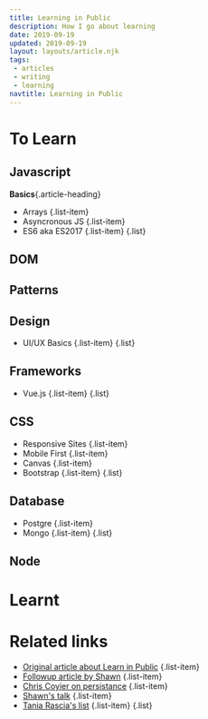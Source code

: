 ```yaml
---
title: Learning in Public
description: How I go about learning
date: 2019-09-19
updated: 2019-09-19
layout: layouts/article.njk
tags: 
 - articles
 - writing
 - learning
navtitle: Learning in Public
---
```


# To Learn

## Javascript

**Basics**{.article-heading}

- Arrays {.list-item}
- Asyncronous JS {.list-item}
- ES6 aka ES2017 {.list-item}
{.list}

## DOM

## Patterns

## Design

- UI/UX Basics {.list-item}
{.list}

## Frameworks

- Vue.js {.list-item}
{.list}

## CSS

- Responsive Sites {.list-item}
- Mobile First {.list-item}
- Canvas {.list-item}
- Bootstrap {.list-item}
{.list}
  
## Database

- Postgre {.list-item}
- Mongo {.list-item}
{.list}

## Node

# Learnt

# Related links
- [Original article about Learn in Public](https://www.swyx.io/writing/learn-in-public/) {.list-item}
- [Followup article by Shawn](https://www.swyx.io/writing/learning-gears/) {.list-item}
- [Chris Coyier on persistance](https://chriscoyier.net/2013/10/18/mediocre-ideas-showing-up-and-persistence/) {.list-item}
- [Shawn's talk](https://www.swyx.io/talks/learn-in-public/) {.list-item}
- [Tania Rascia's list](https://www.taniarascia.com/learn/) {.list-item}
{.list}